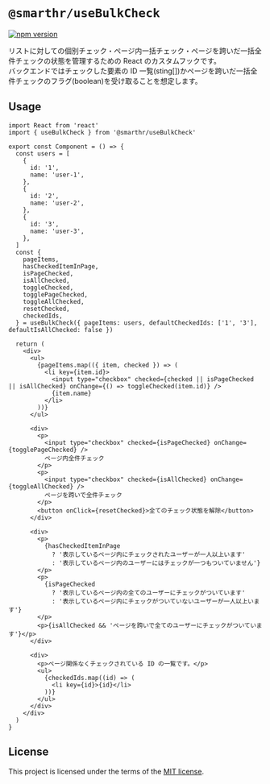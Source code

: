 # `@smarthr/useBulkCheck`

[![npm version](https://badge.fury.io/js/%40smarthr%2FuseBulkCheck.svg)](https://badge.fury.io/js/%40smarthr%2FuseBulkCheck)

リストに対しての個別チェック・ページ内一括チェック・ページを跨いだ一括全件チェックの状態を管理するための React のカスタムフックです。  
バックエンドではチェックした要素の ID 一覧(sting[])かページを跨いだ一括全件チェックのフラグ(boolean)を受け取ることを想定します。

## Usage

```tsx
import React from 'react'
import { useBulkCheck } from '@smarthr/useBulkCheck'

export const Component = () => {
  const users = [
    {
      id: '1',
      name: 'user-1',
    },
    {
      id: '2',
      name: 'user-2',
    },
    {
      id: '3',
      name: 'user-3',
    },
  ]
  const {
    pageItems,
    hasCheckedItemInPage,
    isPageChecked,
    isAllChecked,
    toggleChecked,
    togglePageChecked,
    toggleAllChecked,
    resetChecked,
    checkedIds,
  } = useBulkCheck({ pageItems: users, defaultCheckedIds: ['1', '3'], defaultIsAllChecked: false })

  return (
    <div>
      <ul>
        {pageItems.map(({ item, checked }) => (
          <li key={item.id}>
            <input type="checkbox" checked={checked || isPageChecked || isAllChecked} onChange={() => toggleChecked(item.id)} />
            {item.name}
          </li>
        ))}
      </ul>

      <div>
        <p>
          <input type="checkbox" checked={isPageChecked} onChange={togglePageChecked} />
          ページ内全件チェック
        </p>
        <p>
          <input type="checkbox" checked={isAllChecked} onChange={toggleAllChecked} />
          ページを跨いで全件チェック
        </p>
        <button onClick={resetChecked}>全てのチェック状態を解除</button>
      </div>

      <div>
        <p>
          {hasCheckedItemInPage
            ? '表示しているページ内にチェックされたユーザーが一人以上います'
            : '表示しているページ内のユーザーにはチェックが一つもついていません'}
        </p>
        <p>
          {isPageChecked
            ? '表示しているページ内の全てのユーザーにチェックがついています'
            : '表示しているページ内にチェックがついていないユーザーが一人以上います'}
        </p>
        <p>{isAllChecked && 'ページを跨いで全てのユーザーにチェックがついています'}</p>
      </div>

      <div>
        <p>ページ関係なくチェックされている ID の一覧です。</p>
        <ul>
          {checkedIds.map((id) => (
            <li key={id}>{id}</li>
          ))}
        </ul>
      </div>
    </div>
  )
}
```

## License

This project is licensed under the terms of the [MIT license](https://github.com/kufu/tamatebako/blob/master/packages/useBulkCheck/LICENSE).
